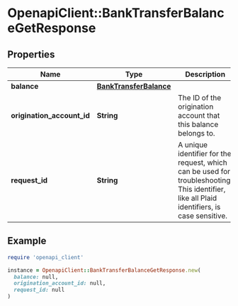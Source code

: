 # OpenapiClient::BankTransferBalanceGetResponse

## Properties

| Name | Type | Description | Notes |
| ---- | ---- | ----------- | ----- |
| **balance** | [**BankTransferBalance**](BankTransferBalance.md) |  |  |
| **origination_account_id** | **String** | The ID of the origination account that this balance belongs to. |  |
| **request_id** | **String** | A unique identifier for the request, which can be used for troubleshooting. This identifier, like all Plaid identifiers, is case sensitive. |  |

## Example

```ruby
require 'openapi_client'

instance = OpenapiClient::BankTransferBalanceGetResponse.new(
  balance: null,
  origination_account_id: null,
  request_id: null
)
```

